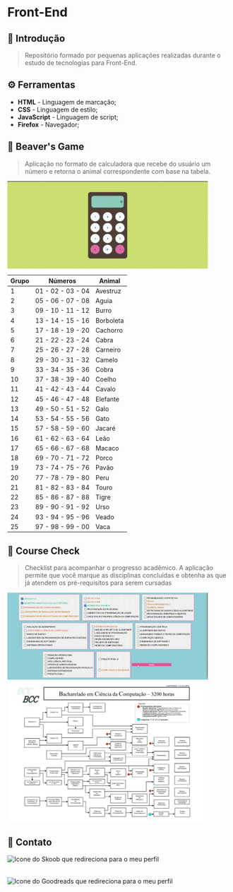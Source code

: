 # Front-End

## :scroll: Introdução

> Repositório formado por pequenas aplicações realizadas durante o estudo de tecnologias para Front-End.

## :gear: Ferramentas

- **HTML** - Linguagem de marcação;
- **CSS** - Linguagem de estilo;
- **JavaScript** - Linguagem de script;
- **Firefox** - Navegador;

## :abacus: Beaver's Game

> Aplicação no formato de calculadora que recebe do usuário um número e retorna o animal correspondente com base na tabela. 

<img align="center" width="90%" src=".src/BeaversGame.gif">

| Grupo | Números           | Animal    |
| ----- | ----------------- | --------- |
| 1     | 01 - 02 - 03 - 04 | Avestruz  |
| 2     | 05 - 06 - 07 - 08 | Aguia     |
| 3     | 09 - 10 - 11 - 12 | Burro     |
| 4     | 13 - 14 - 15 - 16 | Borboleta |
| 5     | 17 - 18 - 19 - 20 | Cachorro  |
| 6     | 21 - 22 - 23 - 24 | Cabra     |
| 7     | 25 - 26 - 27 - 28 | Carneiro  |
| 8     | 29 - 30 - 31 - 32 | Camelo    |
| 9     | 33 - 34 - 35 - 36 | Cobra     |
| 10    | 37 - 38 - 39 - 40 | Coelho    |
| 11    | 41 - 42 - 43 - 44 | Cavalo    |
| 12    | 45 - 46 - 47 - 48 | Elefante  |
| 13    | 49 - 50 - 51 - 52 | Galo      |
| 14    | 53 - 54 - 55 - 56 | Gato      |
| 15    | 57 - 58 - 59 - 60 | Jacaré    |
| 16    | 61 - 62 - 63 - 64 | Leão      |
| 17    | 65 - 66 - 67 - 68 | Macaco    |
| 18    | 69 - 70 - 71 - 72 | Porco     |
| 19    | 73 - 74 - 75 - 76 | Pavão     |
| 20    | 77 - 78 - 79 - 80 | Peru      |
| 21    | 81 - 82 - 83 - 84 | Touro     |
| 22    | 85 - 86 - 87 - 88 | Tigre     |
| 23    | 89 - 90 - 91 - 92 | Urso      |
| 24    | 93 - 94 - 95 - 96 | Veado     |
| 25    | 97 - 98 - 99 - 00 | Vaca      |


## :memo: Course Check

> Checklist para acompanhar o progresso acadêmico. A aplicação permite que você marque as disciplinas concluídas e obtenha as que já atendem os pré-requisitos para serem cursadas

<img width="90%" src=".src/CourseCheck.gif">

<img width="90%" src=".src/fluxograma.png">

## :pushpin: Contato

[<img align="left" alt="Icone do Skoob que redireciona para o meu perfil" height="50" src="http://paginapessoal.utfpr.edu.br/sidgleyandrade/skoob.png/image" />](https://www.skoob.com.br/usuario/2568230)
[<img align="left" alt="Icone do Goodreads que redireciona para o meu perfil" height="50" src="https://cdn.icon-icons.com/icons2/1125/PNG/512/1486164216-goodreadslinerround_79638.png" />](https://www.goodreads.com/user/show/117475440-beatriz-de-oliveira)

